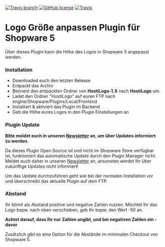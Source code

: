 [![Travis branch](https://img.shields.io/travis/joyent/node/v0.6.svg)]() [![GitHub license](https://img.shields.io/github/license/mashape/apistatus.svg)]() [![Travis](https://img.shields.io/badge/Shopware-5-blue.svg)]()


# Logo Größe anpassen Plugin für Shopware 5

Über dieses Plugin kann die Höhe des Logos in Shopware 5 angepasst werden.

### Installation

* Downloaded euch den letzten Release
* Entpackt das Archiv
* Bennent den entpackten Ordner von **HostiLogo-1.X** nach **HostiLogo** um.
* Ladet den Ordner "HostiLogo" auf euren FTP nach engine/Shopware/Plugins/Local/Frontend
* Installiert & aktiviert das Plugin im Backend
* Geb die Höhe eures Logos in den Plugin Einstellungen an

### Plugin Update

**Bitte meldet euch in unseren [Newsletter](http://hostianer.us9.list-manage.com/subscribe?u=4e55406fb502f96bc7d02c0b0&id=fbcf3df405) an, um über Updates informiert zu werden.**

Da dieses Plugin Open Source ist und nicht im Shopware Store verfügbar ist, funktioniert das automatische
Update durch den Plugin Manager nicht. Meldet euch daher in unseren [Newsletter](http://hostianer.us9.list-manage.com/subscribe?u=4e55406fb502f96bc7d02c0b0&id=fbcf3df405) an,
ansonsten werdet Ihr über zukünftige Updates nicht informiert!

Um das Update durchzuführen geht wie bei der normalen Installation vor und überschreibt das aktuelle Plugin auf dem FTP.


### Abstand

Ihr könnt  als Abstand positive und negative Zahlen nutzen.
Möchtet Ihr das Logo bspw. nach oben verschieben, geb Ihr bspw. den Wert -50 an.

**Achtet darauf, dass Ihr nur Zahlen angibt, und bei negativen Zahlen ein - davor**

Zusätzlich gibt es eine Option für die Abstände im minimalen Checkout von Shopware 5.
